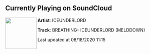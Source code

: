 ## Currently Playing on SoundCloud

[<img align="left" width="100" src="https://i1.sndcdn.com/artworks-YbfbYb1UHpopJijr-WDy5cw-t50x50.jpg">](https://soundcloud.com/ice-underlord/breathing-iceunderlord-melddown)

**Artist**: ICEUNDERLORD 

**Track**: BREATHING- ICEUNDERLORD (MELDDOWN)

Last updated at 08/18/2020 11:15
